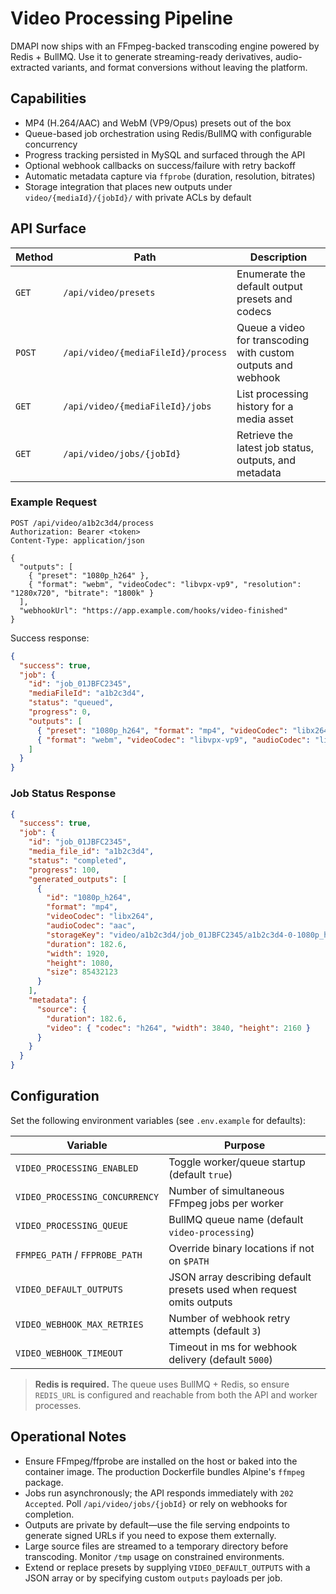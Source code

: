 # Video Processing Pipeline

DMAPI now ships with an FFmpeg-backed transcoding engine powered by Redis + BullMQ. Use it to generate streaming-ready derivatives, audio-extracted variants, and format conversions without leaving the platform.

## Capabilities

- MP4 (H.264/AAC) and WebM (VP9/Opus) presets out of the box
- Queue-based job orchestration using Redis/BullMQ with configurable concurrency
- Progress tracking persisted in MySQL and surfaced through the API
- Optional webhook callbacks on success/failure with retry backoff
- Automatic metadata capture via `ffprobe` (duration, resolution, bitrates)
- Storage integration that places new outputs under `video/{mediaId}/{jobId}/` with private ACLs by default

## API Surface

| Method | Path | Description |
| ------ | ---- | ----------- |
| `GET` | `/api/video/presets` | Enumerate the default output presets and codecs |
| `POST` | `/api/video/{mediaFileId}/process` | Queue a video for transcoding with custom outputs and webhook |
| `GET` | `/api/video/{mediaFileId}/jobs` | List processing history for a media asset |
| `GET` | `/api/video/jobs/{jobId}` | Retrieve the latest job status, outputs, and metadata |

### Example Request

```http
POST /api/video/a1b2c3d4/process
Authorization: Bearer <token>
Content-Type: application/json

{
  "outputs": [
    { "preset": "1080p_h264" },
    { "format": "webm", "videoCodec": "libvpx-vp9", "resolution": "1280x720", "bitrate": "1800k" }
  ],
  "webhookUrl": "https://app.example.com/hooks/video-finished"
}
```

Success response:

```json
{
  "success": true,
  "job": {
    "id": "job_01JBFC2345",
    "mediaFileId": "a1b2c3d4",
    "status": "queued",
    "progress": 0,
    "outputs": [
      { "preset": "1080p_h264", "format": "mp4", "videoCodec": "libx264", "audioCodec": "aac" },
      { "format": "webm", "videoCodec": "libvpx-vp9", "audioCodec": "libopus", "resolution": "1280x720", "bitrate": "1800k" }
    ]
  }
}
```

### Job Status Response

```json
{
  "success": true,
  "job": {
    "id": "job_01JBFC2345",
    "media_file_id": "a1b2c3d4",
    "status": "completed",
    "progress": 100,
    "generated_outputs": [
      {
        "id": "1080p_h264",
        "format": "mp4",
        "videoCodec": "libx264",
        "audioCodec": "aac",
        "storageKey": "video/a1b2c3d4/job_01JBFC2345/a1b2c3d4-0-1080p_h264.mp4",
        "duration": 182.6,
        "width": 1920,
        "height": 1080,
        "size": 85432123
      }
    ],
    "metadata": {
      "source": {
        "duration": 182.6,
        "video": { "codec": "h264", "width": 3840, "height": 2160 }
      }
    }
  }
}
```

## Configuration

Set the following environment variables (see `.env.example` for defaults):

| Variable | Purpose |
| -------- | ------- |
| `VIDEO_PROCESSING_ENABLED` | Toggle worker/queue startup (default `true`) |
| `VIDEO_PROCESSING_CONCURRENCY` | Number of simultaneous FFmpeg jobs per worker |
| `VIDEO_PROCESSING_QUEUE` | BullMQ queue name (default `video-processing`) |
| `FFMPEG_PATH` / `FFPROBE_PATH` | Override binary locations if not on `$PATH` |
| `VIDEO_DEFAULT_OUTPUTS` | JSON array describing default presets used when request omits outputs |
| `VIDEO_WEBHOOK_MAX_RETRIES` | Number of webhook retry attempts (default `3`) |
| `VIDEO_WEBHOOK_TIMEOUT` | Timeout in ms for webhook delivery (default `5000`) |

> **Redis is required.** The queue uses BullMQ + Redis, so ensure `REDIS_URL` is configured and reachable from both the API and worker processes.

## Operational Notes

- Ensure FFmpeg/ffprobe are installed on the host or baked into the container image. The production Dockerfile bundles Alpine's `ffmpeg` package.
- Jobs run asynchronously; the API responds immediately with `202 Accepted`. Poll `/api/video/jobs/{jobId}` or rely on webhooks for completion.
- Outputs are private by default—use the file serving endpoints to generate signed URLs if you need to expose them externally.
- Large source files are streamed to a temporary directory before transcoding. Monitor `/tmp` usage on constrained environments.
- Extend or replace presets by supplying `VIDEO_DEFAULT_OUTPUTS` with a JSON array or by specifying custom `outputs` payloads per job.
